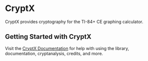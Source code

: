 # CryptX

CryptX provides cryptography for the TI-84+ CE graphing calculator.

## Getting Started with CryptX

Visit the [CryptX Documentation](https://acagliano.github.io/cryptx) for help with using 
the library, documentation, cryptanalysis, credits, and more.
